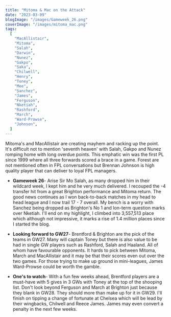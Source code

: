 ```yaml
---
title: "Mitoma & Mac on the Attack"
date: "2023-03-09"
blogImage: "/images/Gameweek_26.png"
coverImage: "/images/mitoma_mac.png"
tags:
  [
    "MacAllistair",
    "Mitoma",
    "Salah",
    "Darwin",
    "Nunez",
    "Gakpo",
    "Saka",
    "Chilwell",
    "Henry",
    "Toney",
    "Mee",
    "Sanchez",
    "James",
    "Ferguson",
    "Nketiah",
    "Rashford",
    "March",
    "Ward-Prowse",
    "Johnson",
  ]
---
```


Mitoma's and MacAllistair are creating mayhem and racking up the point. It's difficult not to mention 'seventh heaven' with Salah, Gakpo and Nunez romping home with long overdue points. This emphatic win was the first PL since 1999 where all three forwards scored a brace in a game. Forest are not mentioned often in FPL conversations but Brennan Johnson is high quality player that can deliver to loyal FPL managers.

- **Gameweek 26**- Arise Sir Mo Salah, as many dropped him in their wildcard week, I kept him and he very much delivered. I recouped the -4 transfer hit from a great Brighton performance and Mitoma return. The good news continues as I won back-to-back matches in my head to head league and I now trail 17 - 7 overall. My bench is a worry with Sanchez being dropped as Brighton's No 1 and lon-term question marks over Nketiah. I'll end on my highlight, I climbed into 3,557,513 place which although not impressive, it marks a rise of 1.4 million places since I started the blog.
- **Looking forward to GW27**- Brentford & Brighton are the pick of the teams in GW27. Many will captain Toney but there is also value to be had in single GW players such as Rashford, Salah and Haaland. All of whom have favourable opponents. It hards to pick between Mitoma, March and MacAllistair and it may be that their scores even out over the two games. For those trying to make up ground in mini-leagues, James Ward-Prowse could be worth the gamble.

- **One's to watch**- With a fun few weeks ahead, Brentford players are a must-have with 5 gives in 3 GWs with Toney at the top of the shooping list. Don't look beyond Ferguson and March at Brighton just because they blank in GW28. They should more than make up for it in GW29. I'll finish on tipping a change of fortunate at Chelsea which will be lead by their wingbacks, Chilwell and Reece James. James may even convert a penalty in the next few weeks.
